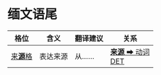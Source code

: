 # 缅文语尾

|格位|含义|翻译建议|关系|
|-|-|-|-|
|[来**源**格](https://assets-hk.wikipali.org/pali-handbook/zh-Hans/declension/abl.html)|表达来源|从……|[**来源** ➡ 动词<br>DET](https://assets-hk.wikipali.org/pali-handbook/zh-Hans/basic-relation/abl/abl-det.html)|
